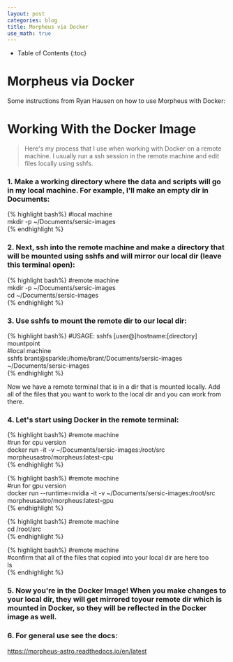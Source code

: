 ```yaml
---
layout: post
categories: blog
title: Morpheus via Docker
use_math: true
---
```


* Table of Contents
{:toc}


# Morpheus via Docker

Some instructions from Ryan Hausen on how to use Morpheus with Docker:


# Working With the Docker Image

>Here's my process that I use when working with Docker on a remote machine. I usually run a ssh session in the remote machine and edit files locally using sshfs.

### 1. Make a working directory where the data and scripts will go in my local machine. For example, I'll make an empty dir in Documents:
{% highlight bash%}
#local machine  
mkdir -p ~/Documents/sersic-images  
{% endhighlight %}

### 2. Next, ssh into the remote machine and make a directory that will be mounted using sshfs and will mirror our local dir (leave this terminal open):
{% highlight bash%}
#remote machine  
mkdir -p ~/Documents/sersic-images  
cd ~/Documents/sersic-images  
{% endhighlight %}

### 3. Use sshfs to mount the remote dir to our local dir:
{% highlight bash%}
#USAGE: sshfs [user@]hostname:[directory] mountpoint\
#local machine\
sshfs brant@sparkle:/home/brant/Documents/sersic-images ~/Documents/sersic-images  
{% endhighlight %}

Now we have a remote terminal that is in a dir that is mounted locally. Add all of the files that you want to work to the local dir and you can work from there.

### 4. Let's start using Docker in the remote terminal:
{% highlight bash%}
#remote machine\
#run for cpu version\
docker run -it -v ~/Documents/sersic-images:/root/src morpheusastro/morpheus:latest-cpu  
{% endhighlight %}

{% highlight bash%}
#remote machine\
#run for gpu version\
docker run --runtime=nvidia -it -v ~/Documents/sersic-images:/root/src morpheusastro/morpheus:latest-gpu   
{% endhighlight %}

{% highlight bash%}
#remote machine\
cd  /root/src   
{% endhighlight %}

{% highlight bash%}
#remote machine\
#confirm that all of the files that copied into your local dir are here too\
ls  
{% endhighlight %}

### 5. Now you're in the Docker Image! When you make changes to your local dir, they will get mirrored toyour remote dir which is mounted in Docker, so they will be reflected in the Docker image as well.  

### 6. For general use see the docs: 
<a href="https://morpheus-astro.readthedocs.io/en/latest" class="uri">https://morpheus-astro.readthedocs.io/en/latest</a>

